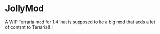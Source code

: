 # JollyMod
A WIP Terraria mod for 1.4 that is supposed to be a big mod that adds a lot of content to Terraria!!
!
